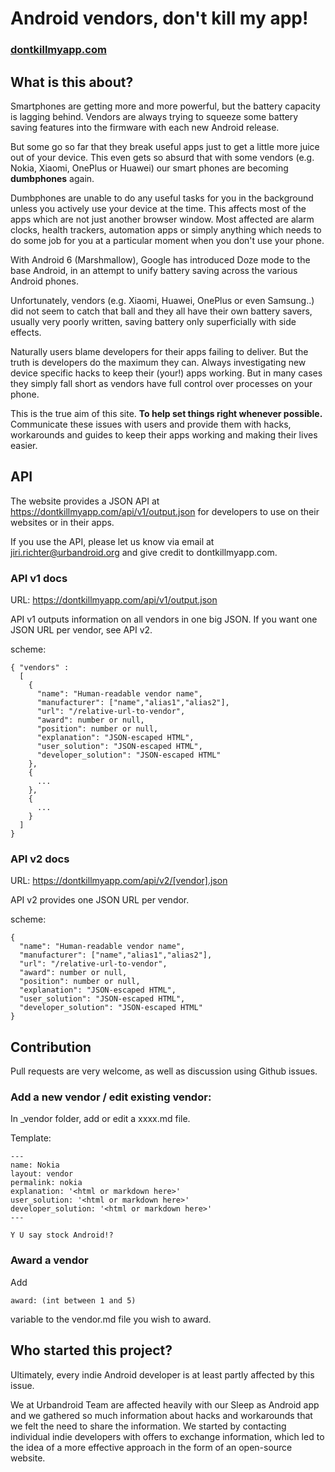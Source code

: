 # Android vendors, don't kill my app!

### [dontkillmyapp.com](https://dontkillmyapp.com)

## What is this about?

Smartphones are getting more and more powerful, but the battery capacity is lagging behind. Vendors are always trying to squeeze some battery saving features into the firmware with each new Android release.

But some go so far that they break useful apps just to get a little more juice out of your device. This even gets so absurd that with some vendors (e.g. Nokia, Xiaomi, OnePlus or Huawei) our smart phones are becoming **dumbphones** again.

Dumbphones are unable to do any useful tasks for you in the background unless you actively use your device at the time. This affects most of the apps which are not just another browser window. Most affected are alarm clocks, health trackers, automation apps or simply anything which needs to do some job for you at a particular moment when you don't use your phone.

With Android 6 (Marshmallow), Google has introduced Doze mode to the base Android, in an attempt to unify battery saving across the various Android phones.

Unfortunately, vendors (e.g. Xiaomi, Huawei, OnePlus or even Samsung..) did not seem to catch that ball and they all have their own battery savers, usually very poorly written, saving battery only superficially with side effects.

Naturally users blame developers for their apps failing to deliver. But the truth is developers do the maximum they can. Always investigating new device specific hacks to keep their (your!) apps working. But in many cases they simply fall short as vendors have full control over processes on your phone.

This is the true aim of this site. **To help set things right whenever possible.** Communicate these issues with users and provide them with hacks, workarounds and guides to keep their apps working and making their lives easier.

## API

The website provides a JSON API at https://dontkillmyapp.com/api/v1/output.json for developers to use on their websites or in their apps.

If you use the API, please let us know via email at jiri.richter@urbandroid.org and give credit to dontkillmyapp.com.

### API v1 docs

URL: https://dontkillmyapp.com/api/v1/output.json

API v1 outputs information on all vendors in one big JSON. If you want one JSON URL per vendor, see API v2.

scheme:
````
{ "vendors" :
  [
    {
      "name": "Human-readable vendor name",
      "manufacturer": ["name","alias1","alias2"],
      "url": "/relative-url-to-vendor",
      "award": number or null,
      "position": number or null,
      "explanation": "JSON-escaped HTML",
      "user_solution": "JSON-escaped HTML",
      "developer_solution": "JSON-escaped HTML"
    },
    {
      ...
    },
    {
      ...
    }
  ]
}
````

### API v2 docs

URL: https://dontkillmyapp.com/api/v2/[vendor].json

API v2 provides one JSON URL per vendor.

scheme:
````
{
  "name": "Human-readable vendor name",
  "manufacturer": ["name","alias1","alias2"],
  "url": "/relative-url-to-vendor",
  "award": number or null,
  "position": number or null,
  "explanation": "JSON-escaped HTML",
  "user_solution": "JSON-escaped HTML",
  "developer_solution": "JSON-escaped HTML"
}
````

## Contribution

Pull requests are very welcome, as well as discussion using Github issues.

### Add a new vendor / edit existing vendor:

In _vendor folder, add or edit a xxxx.md file.

Template:

```
---
name: Nokia
layout: vendor
permalink: nokia
explanation: '<html or markdown here>'
user_solution: '<html or markdown here>'
developer_solution: '<html or markdown here>'
---

Y U say stock Android!?
```

### Award a vendor
Add
```
award: (int between 1 and 5)
```
variable to the vendor.md file you wish to award.

## Who started this project?

Ultimately, every indie Android developer is at least partly affected by this issue.

We at Urbandroid Team are affected heavily with our Sleep as Android app and we gathered so much information about hacks and workarounds that we felt the need to share the information. We started by contacting individual indie developers with offers to exchange information, which led to the idea of a more effective approach in the form of an open-source website.
